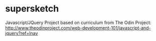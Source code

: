 # supersketch
Javascript/JQuery Project based on curriculum from The Odin Project:
<br>
http://www.theodinproject.com/web-development-101/javascript-and-jquery?ref=lnav
